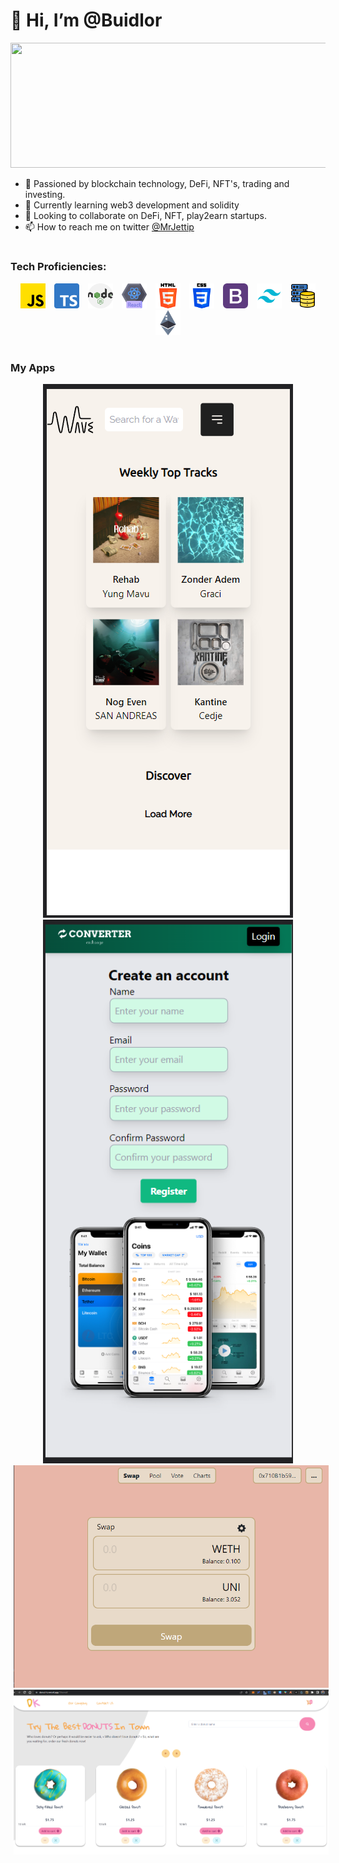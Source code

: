 # 👋 Hi, I’m @Buidlor

<div align="center">
    <img src="https://media.giphy.com/media/doXBzUFJRxpaUbuaqz/giphy.gif" width="1000" height="200" />
</div>

- 👀 Passioned by blockchain technology, DeFi, NFT's, trading and investing.
- 🌱 Currently learning web3 development and solidity
- 💞️ Looking to collaborate on DeFi, NFT, play2earn startups.
- 📫 How to reach me on twitter [@MrJettip](https://twitter.com/MrJettip)

#

### Tech Proficiencies:

<p align="center">
    <a href="https://developer.mozilla.org/en-US/docs/Web/JavaScript/Guide"><img src="./icons/js.png" alt="javascript logo" width="40" style="margin:0 5px"/></a>
    <a href="https://www.typescriptlang.org/docs/"><img src="./icons/typescript.png" alt="Typescript logo" width="40" style="margin:0 5px"/></a>
    <a href="https://nodejs.org/en/docs/"><img src="./icons/nodejs.png" alt="node logo" width="40" style="margin:0 5px"/></a>
    <a href="https://reactjs.org/docs/getting-started.html"><img src="./icons/react.png" alt="react logo" width="40" style="margin:0 5px"/></a>
    <a href="https://developer.mozilla.org/en-US/docs/Web/Guide/HTML/HTML5"><img src="./icons/html-5.png" alt="html logo" width="40" style="margin:0 5px"/></a>
    <a href="https://developer.mozilla.org/en-US/docs/Web/CSS"><img src="./icons/css-3.png" alt="css logo" width="40" style="margin:0 5px"/></a>
    <a href="https://getbootstrap.com/docs/5.0/getting-started/introduction/"><img src="./icons/bootstrap.png" alt="bootstrap logo" width="40" style="margin:0 5px"/></a>
    <a href="https://tailwindcss.com/docs"><img src="./icons/Tailwind.svg" alt="tailwind logo" width="40" style="margin:0 5px"/></a>
    <a href="https://www.mongodb.com/docs/"><img src="./icons/database-storage.png" alt="database logo" width="40" style="margin:0 5px"/></a>
    <a href="https://ethereum.org/en/developers/docs/"><img src="./icons/ethereum.png" alt="ethereum logo" width="40" style="margin:0 5px"/></a>
</p>

#



### My Apps

<div align="center" style="">
    <img src="./myApps/wave.PNG" alt="wave App" width="400" style="margin:0 5px"/>
    <img src="./myApps/currency.PNG" alt="currency exchange" width="400" style="margin:0 5px"/>
</div>

<div align="center" style="">
   
</div>

<div align="center" style="">
    <img src="./myApps/uniswapclone.PNG" alt="uniswap clone" width="800" style="margin:0 5px"/>
</div>

<div align="center" style="">
    <img src="./myApps/donutk.PNG" alt="uniswap clone" width="800" style="margin:0 5px"/>
</div>

